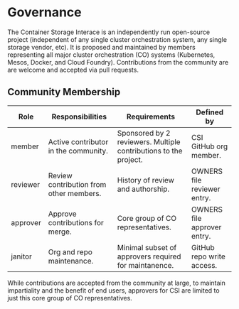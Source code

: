 # Governance

The Container Storage Interace is an independently run open-source project (independent of any single cluster orchestration system, any single storage vendor, etc).
It is proposed and maintained by members representing all major cluster orchestration (CO) systems (Kubernetes, Mesos, Docker, and Cloud Foundry).
Contributions from the community are are welcome and accepted via pull requests.

## Community Membership

| Role | Responsibilities | Requirements | Defined by |
| -----| ---------------- | ------------ | -----------|
| member | Active contributor in the community. | Sponsored by 2 reviewers.  Multiple contributions to the project. | CSI GitHub org member. |
| reviewer | Review contribution from other members. | History of review and authorship. | OWNERS file reviewer entry. |
| approver | Approve contributions for merge. | Core group of CO representatives. | OWNERS file approver entry. |
| janitor | Org and repo maintenance. | Minimal subset of approvers required for maintanence. | GitHub repo write access. |

While contributions are accepted from the community at large, to maintain impartiality and the benefit of end users, approvers for CSI are limited to just this core group of CO representatives.
